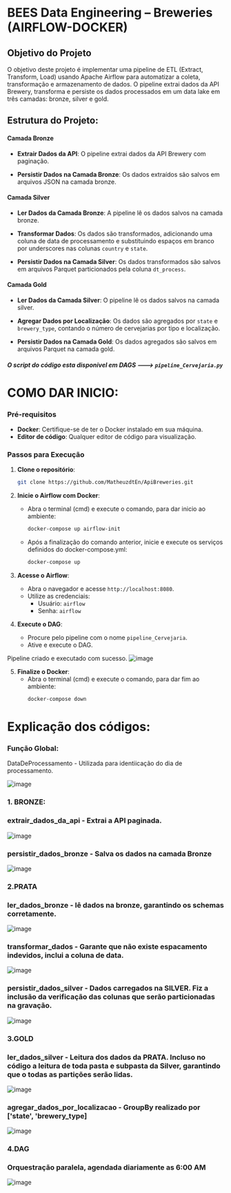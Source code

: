 # BEES Data Engineering – Breweries (AIRFLOW-DOCKER)

## Objetivo do Projeto

O objetivo deste projeto é implementar uma pipeline de ETL (Extract, Transform, Load) usando Apache Airflow para automatizar a coleta, transformação e armazenamento de dados. O pipeline extrai dados da API Brewery, transforma e persiste os dados processados em um data lake em três camadas: bronze, silver e gold.

## Estrutura do Projeto:

#### Camada Bronze
- **Extrair Dados da API**: O pipeline extrai dados da API Brewery com paginação.

- **Persistir Dados na Camada Bronze**: Os dados extraídos são salvos em arquivos JSON na camada bronze.

#### Camada Silver
- **Ler Dados da Camada Bronze**: A pipeline lê os dados salvos na camada bronze.

- **Transformar Dados**: Os dados são transformados, adicionando uma coluna de data de processamento e substituindo espaços em branco por underscores nas colunas `country` e `state`.

- **Persistir Dados na Camada Silver**: Os dados transformados são salvos em arquivos Parquet particionados pela coluna `dt_process`.

#### Camada Gold
- **Ler Dados da Camada Silver**: O pipeline lê os dados salvos na camada silver.

- **Agregar Dados por Localização**: Os dados são agregados por `state` e `brewery_type`, contando o número de cervejarias por tipo e localização.

- **Persistir Dados na Camada Gold**: Os dados agregados são salvos em arquivos Parquet na camada gold.


##### O script do código esta disponivel em DAGS ---> `pipeline_Cervejaria.py`

# COMO DAR INICIO:



### Pré-requisitos

- **Docker**: Certifique-se de ter o Docker instalado em sua máquina.
- **Editor de código**: Qualquer editor de código para visualização.
### Passos para Execução

1. **Clone o repositório**:
    ```sh
    git clone https://github.com/MatheuzdtEn/ApiBreweries.git
    
    ```
2. **Inicie o Airflow com Docker**:
    - Abra o terminal (cmd) e execute o comando, para dar inicio ao ambiente:
      ```sh
      docker-compose up airflow-init
      ```
    - Após a finalização do comando anterior, inicie e execute os serviços definidos do docker-compose.yml:
      ```sh
      docker-compose up
      ```

3. **Acesse o Airflow**:
    - Abra o navegador e acesse `http://localhost:8080`.
    - Utilize as credenciais:
        - Usuário: `airflow`
        - Senha: `airflow`

4. **Execute o DAG**:
    - Procure pelo pipeline com o nome `pipeline_Cervejaria`.
    - Ative e execute o DAG.
      
Pipeline criado e executado com sucesso.
![image](https://github.com/MatheuzdtEn/ApiBreweries/assets/106482156/ca7b8580-88de-40e3-9531-1da3e4352644)


5. **Finalize o Docker**:
    - Abra o terminal (cmd) e execute o comando, para dar fim ao ambiente:
      ```sh
      docker-compose down
      ```

# Explicação dos códigos:

### Função Global:
DataDeProcessamento - Utilizada para identiicação do dia de processamento.

![image](https://github.com/MatheuzdtEn/ApiBreweries/assets/106482156/193946e6-3ba0-455c-b898-64142b57d96e)


### 1. BRONZE:
### extrair_dados_da_api - Extrai a API paginada.
![image](https://github.com/MatheuzdtEn/ApiBreweries/assets/106482156/3c0d61b1-073c-41e4-8e51-58e844feef25)


### persistir_dados_bronze - Salva os dados na camada Bronze
![image](https://github.com/MatheuzdtEn/ApiBreweries/assets/106482156/02c42115-a8da-440f-b043-ead5682a6d51)

### 2.PRATA
### ler_dados_bronze - lê dados na bronze, garantindo os schemas corretamente.

![image](https://github.com/MatheuzdtEn/ApiBreweries/assets/106482156/7e215326-9c6e-45a1-80ab-00365eab8708)

### transformar_dados - Garante que não existe espacamento indevidos, inclui a coluna de data.
![image](https://github.com/MatheuzdtEn/ApiBreweries/assets/106482156/d84f79f0-f8ae-47be-ba1d-b219376bc195)

### persistir_dados_silver - Dados carregados na SILVER. Fiz a inclusão da verificação das colunas que serão particionadas na gravação.
![image](https://github.com/MatheuzdtEn/ApiBreweries/assets/106482156/a7cb69e4-84bd-4ee1-be8d-841e29a57196)

### 3.GOLD
### ler_dados_silver - Leitura dos dados da PRATA. Incluso no código a leitura de toda pasta e subpasta da Silver, garantindo que o todas as partições serão lidas.
![image](https://github.com/MatheuzdtEn/ApiBreweries/assets/106482156/1e055eed-927c-4165-b925-3e40f9a2e3fa)

### agregar_dados_por_localizacao - GroupBy realizado por ['state', 'brewery_type]
![image](https://github.com/MatheuzdtEn/ApiBreweries/assets/106482156/5c04c02e-7257-43d1-8d39-f9930971f719)

### 4.DAG 
### Orquestração paralela, agendada diariamente as 6:00 AM
![image](https://github.com/MatheuzdtEn/ApiBreweries/assets/106482156/016c5347-3ca5-4bdf-b42d-c2a61e316d9b)







   



